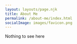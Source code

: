 ```yaml
---
layout: layouts/page.njk
title: About Me
permalink: /about-me/index.html
socialImage: images/favicon.png
---
```

Nothing to see here